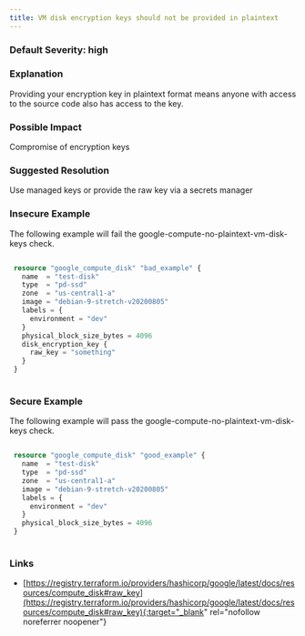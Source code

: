 ```yaml
---
title: VM disk encryption keys should not be provided in plaintext
---
```


### Default Severity: <span class="severity high">high</span>

### Explanation

Providing your encryption key in plaintext format means anyone with access to the source code also has access to the key.

### Possible Impact
Compromise of encryption keys

### Suggested Resolution
Use managed keys or provide the raw key via a secrets manager 


### Insecure Example

The following example will fail the google-compute-no-plaintext-vm-disk-keys check.
```terraform

 resource "google_compute_disk" "bad_example" {
   name  = "test-disk"
   type  = "pd-ssd"
   zone  = "us-central1-a"
   image = "debian-9-stretch-v20200805"
   labels = {
     environment = "dev"
   }
   physical_block_size_bytes = 4096
   disk_encryption_key {
     raw_key = "something"
   }
 }
 
```



### Secure Example

The following example will pass the google-compute-no-plaintext-vm-disk-keys check.
```terraform

 resource "google_compute_disk" "good_example" {
   name  = "test-disk"
   type  = "pd-ssd"
   zone  = "us-central1-a"
   image = "debian-9-stretch-v20200805"
   labels = {
     environment = "dev"
   }
   physical_block_size_bytes = 4096
 }
 
```



### Links


- [https://registry.terraform.io/providers/hashicorp/google/latest/docs/resources/compute_disk#raw_key](https://registry.terraform.io/providers/hashicorp/google/latest/docs/resources/compute_disk#raw_key){:target="_blank" rel="nofollow noreferrer noopener"}



